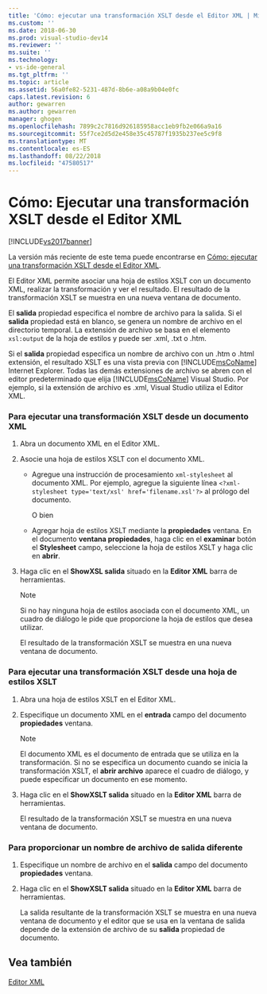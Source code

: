 ```yaml
---
title: 'Cómo: ejecutar una transformación XSLT desde el Editor XML | Microsoft Docs'
ms.custom: ''
ms.date: 2018-06-30
ms.prod: visual-studio-dev14
ms.reviewer: ''
ms.suite: ''
ms.technology:
- vs-ide-general
ms.tgt_pltfrm: ''
ms.topic: article
ms.assetid: 56a0fe82-5231-487d-8b6e-a08a9b04e0fc
caps.latest.revision: 6
author: gewarren
ms.author: gewarren
manager: ghogen
ms.openlocfilehash: 7899c2c7816d926185958acc1eb9fb2e066a9a16
ms.sourcegitcommit: 55f7ce2d5d2e458e35c45787f1935b237ee5c9f8
ms.translationtype: MT
ms.contentlocale: es-ES
ms.lasthandoff: 08/22/2018
ms.locfileid: "47580517"
---
```

# <a name="how-to-execute-an-xslt-transformation-from-the-xml-editor"></a>Cómo: Ejecutar una transformación XSLT desde el Editor XML
[!INCLUDE[vs2017banner](../includes/vs2017banner.md)]

La versión más reciente de este tema puede encontrarse en [Cómo: ejecutar una transformación XSLT desde el Editor XML](https://docs.microsoft.com/visualstudio/xml-tools/how-to-execute-an-xslt-transformation-from-the-xml-editor).  
  
  
El Editor XML permite asociar una hoja de estilos XSLT con un documento XML, realizar la transformación y ver el resultado. El resultado de la transformación XSLT se muestra en una nueva ventana de documento.  
  
 El **salida** propiedad especifica el nombre de archivo para la salida. Si el **salida** propiedad está en blanco, se genera un nombre de archivo en el directorio temporal. La extensión de archivo se basa en el elemento `xsl:output` de la hoja de estilos y puede ser .xml, .txt o .htm.  
  
 Si el **salida** propiedad especifica un nombre de archivo con un .htm o .html extensión, el resultado XSLT es una vista previa con [!INCLUDE[msCoName](../includes/msconame-md.md)] Internet Explorer. Todas las demás extensiones de archivo se abren con el editor predeterminado que elija [!INCLUDE[msCoName](../includes/msconame-md.md)] Visual Studio. Por ejemplo, si la extensión de archivo es .xml, Visual Studio utiliza el Editor XML.  
  
### <a name="to-execute-an-xslt-transformation-from-an-xml-document"></a>Para ejecutar una transformación XSLT desde un documento XML  
  
1.  Abra un documento XML en el Editor XML.  
  
2.  Asocie una hoja de estilos XSLT con el documento XML.  
  
    -   Agregue una instrucción de procesamiento `xml-stylesheet` al documento XML. Por ejemplo, agregue la siguiente línea `<?xml-stylesheet type='text/xsl' href='filename.xsl'?>` al prólogo del documento.  
  
         O bien  
  
    -   Agregar hoja de estilos XSLT mediante la **propiedades** ventana. En el documento **ventana propiedades**, haga clic en el **examinar** botón el **Stylesheet** campo, seleccione la hoja de estilos XSLT y haga clic en **abrir**.  
  
3.  Haga clic en el **ShowXSL salida** situado en la **Editor XML** barra de herramientas.  
  
    > [!NOTE]
    >  Si no hay ninguna hoja de estilos asociada con el documento XML, un cuadro de diálogo le pide que proporcione la hoja de estilos que desea utilizar.  
    >   
    >  El resultado de la transformación XSLT se muestra en una nueva ventana de documento.  
  
### <a name="to-execute-an-xslt-transformation-from-an-xslt-style-sheet"></a>Para ejecutar una transformación XSLT desde una hoja de estilos XSLT  
  
1.  Abra una hoja de estilos XSLT en el Editor XML.  
  
2.  Especifique un documento XML en el **entrada** campo del documento **propiedades** ventana.  
  
    > [!NOTE]
    >  El documento XML es el documento de entrada que se utiliza en la transformación. Si no se especifica un documento cuando se inicia la transformación XSLT, el **abrir archivo** aparece el cuadro de diálogo, y puede especificar un documento en ese momento.  
  
3.  Haga clic en el **ShowXSLT salida** situado en la **Editor XML** barra de herramientas.  
  
     El resultado de la transformación XSLT se muestra en una nueva ventana de documento.  
  
### <a name="to-provide-a-different-output-file-name"></a>Para proporcionar un nombre de archivo de salida diferente  
  
1.  Especifique un nombre de archivo en el **salida** campo del documento **propiedades** ventana.  
  
2.  Haga clic en el **ShowXSLT salida** situado en la **Editor XML** barra de herramientas.  
  
     La salida resultante de la transformación XSLT se muestra en una nueva ventana de documento y el editor que se usa en la ventana de salida depende de la extensión de archivo de su **salida** propiedad de documento.  
  
## <a name="see-also"></a>Vea también  
 [Editor XML](../xml-tools/xml-editor.md)



